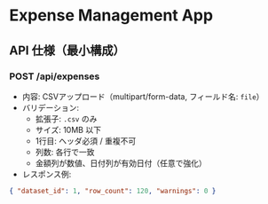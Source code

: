 # Expense Management App
## API 仕様（最小構成）

### POST /api/expenses
- 内容: CSVアップロード（multipart/form-data, フィールド名: `file`）
- バリデーション:
  - 拡張子: `.csv` のみ
  - サイズ: 10MB 以下
  - 1行目: ヘッダ必須 / 重複不可
  - 列数: 各行で一致
  - 金額列が数値、日付列が有効日付（任意で強化）
- レスポンス例:
```json
{ "dataset_id": 1, "row_count": 120, "warnings": 0 }